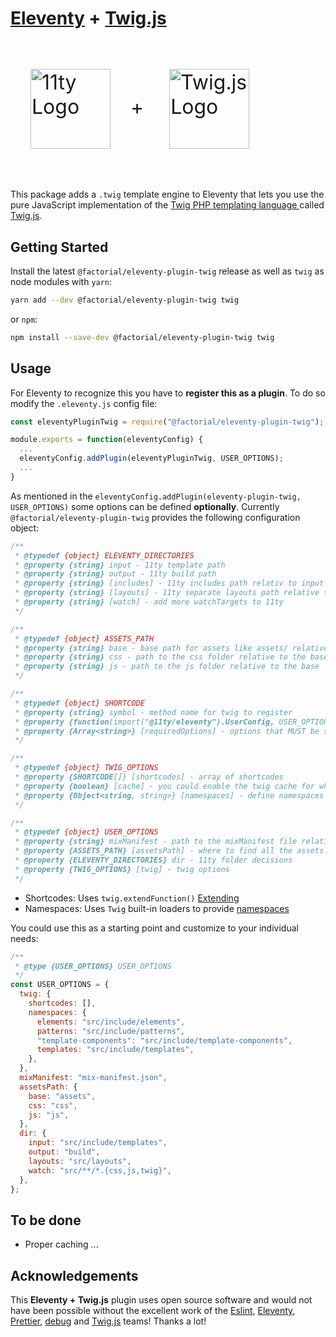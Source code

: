 # [Eleventy](https://www.11ty.dev) + [Twig.js](https://github.com/twigjs/twig.js/)

<p style="font-size: 2rem">
<img
  style="margin:2rem; width:8rem; height:8rem;"
  align="center"
  width="128"
  height="128"
  alt="11ty Logo"
  src="https://camo.githubusercontent.com/124e337fb005b0e70eb3758b431b051eaf5419b3a709062fbcce6d661a6ea116/68747470733a2f2f7777772e313174792e6465762f696d672f6c6f676f2d6769746875622e737667">+
<img
  style="margin:2rem; width:8rem; height:8rem;"
  align="center"
  width="128"
  height="128"
  alt="Twig.js Logo"
  src="https://user-images.githubusercontent.com/3282350/29336704-ab1be05c-81dc-11e7-92e5-cf11cca7b344.png">
</p>

This package adds a `.twig` template engine to Eleventy that lets you use the pure JavaScript implementation of the [Twig PHP templating language ](http://twig.sensiolabs.org/) called [Twig.js](https://github.com/twigjs/twig.js/).

## Getting Started

Install the latest `@factorial/eleventy-plugin-twig` release as well as `twig` as node modules with `yarn`:

```sh
yarn add --dev @factorial/eleventy-plugin-twig twig
```

or `npm`:

```sh
npm install --save-dev @factorial/eleventy-plugin-twig twig
```

## Usage

For Eleventy to recognize this you have to **register this as a plugin**. To do so modify the `.eleventy.js` config file:

```js
const eleventyPluginTwig = require("@factorial/eleventy-plugin-twig");

module.exports = function(eleventyConfig) {
  ...
  eleventyConfig.addPlugin(eleventyPluginTwig, USER_OPTIONS);
  ...
}
```

As mentioned in the `eleventyConfig.addPlugin(eleventy-plugin-twig, USER_OPTIONS)` some options can be defined **optionally**. Currently `@factorial/eleventy-plugin-twig` provides the following configuration object:

```js
/**
 * @typedef {object} ELEVENTY_DIRECTORIES
 * @property {string} input - 11ty template path
 * @property {string} output - 11ty build path
 * @property {string} [includes] - 11ty includes path relativ to input
 * @property {string} [layouts] - 11ty separate layouts path relative to input
 * @property {string} [watch] - add more watchTargets to 11ty
 */

/**
 * @typedef {object} ASSETS_PATH
 * @property {string} base - base path for assets like assets/ relative to the build folder
 * @property {string} css - path to the css folder relative to the base
 * @property {string} js - path to the js folder relative to the base
 */

/**
 * @typedef {object} SHORTCODE
 * @property {string} symbol - method name for twig to register
 * @property {function(import("@11ty/eleventy").UserConfig, USER_OPTIONS, ...* ):any} callback - callback which is called by twig
 * @property {Array<string>} [requiredOptions] - options that MUST be set in the USER_OPTIONS to make that shortcode work
 */

/**
 * @typedef {object} TWIG_OPTIONS
 * @property {SHORTCODE[]} [shortcodes] - array of shortcodes
 * @property {boolean} [cache] - you could enable the twig cache for whatever reasons here
 * @property {Object<string, string>} [namespaces] - define namespaces to include/extend templates more easily by "@name"
 */

/**
 * @typedef {object} USER_OPTIONS
 * @property {string} mixManifest - path to the mixManifest file relative to the build folder
 * @property {ASSETS_PATH} [assetsPath] - where to find all the assets relative to the build folder
 * @property {ELEVENTY_DIRECTORIES} dir - 11ty folder decisions
 * @property {TWIG_OPTIONS} [twig] - twig options
 */
```

- Shortcodes: Uses `twig.extendFunction()` [Extending](https://twig.symfony.com/doc/2.x/advanced.html)
- Namespaces: Uses `Twig` built-in loaders to provide [namespaces](https://twig.symfony.com/doc/3.x/api.html#built-in-loaders)

You could use this as a starting point and customize to your individual needs:

```js
/**
 * @type {USER_OPTIONS} USER_OPTIONS
 */
const USER_OPTIONS = {
  twig: {
    shortcodes: [],
    namespaces: {
      elements: "src/include/elements",
      patterns: "src/include/patterns",
      "template-components": "src/include/template-components",
      templates: "src/include/templates",
    },
  },
  mixManifest: "mix-manifest.json",
  assetsPath: {
    base: "assets",
    css: "css",
    js: "js",
  },
  dir: {
    input: "src/include/templates",
    output: "build",
    layouts: "src/layouts",
    watch: "src/**/*.{css,js,twig}",
  },
};
```

## To be done

- Proper caching
  ...

## Acknowledgements

This **Eleventy + Twig.js** plugin uses open source software and would not have been possible without the excellent work of the [Eslint](https://babeljs.io/team), [Eleventy](https://www.11ty.dev/docs/credits/), [Prettier](https://unifiedjs.com/community/member/), [debug](https://github.com/debug-js/debug) and [Twig.js](https://github.com/twigjs/twig.js/) teams! Thanks a lot!
